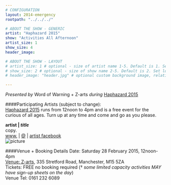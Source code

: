 ```yaml
---
# CONFIGURATION
layout: 2014-emergency
rootpath: "../../../"

# ABOUT THE SHOW - GENERIC
artist: "Haphazard 2015"
show: "Activities All Afternoon"
artist_size: 1
show_size: 4
header_image:

# ABOUT THE SHOW - LAYOUT
# artist_size: 1 # optional - size of artist name 1-5. Default is 1. Set longer names to lower values
# show_size: 2 # optional - size of show name 2-5. Default is 2. Set longer names to lower values
# header_image: "header.jpg" # optional custom background image, relative to current page

---
```

*Presented by* Word of Warning + Z-arts *during* [Haphazard 2015](/current/2015-haphazard)    
          
####Participating Artists (subject to change):      
[Haphazard 2015](/current/2015-haphazard) runs from 12noon to 4pm and is a free event for the curious of all ages. Turn up at any time and come and go as you please.       
          
**artist | *title***        
copy.          
[www.](http://) | [@](http://twitter.com/) | [artist facebook](http://www.facebook.com/)        
![picture](.jpg)		
		
####Venue + Booking Details
Date: Saturday 28 February 2015, 12noon-4pm    
[Venue: Z-arts](http://www.z-arts.org/about-us/getting-here), 335 Stretford Road, Manchester, M15 5ZA        
Tickets: FREE no booking required († *some limited capacity activities MAY have sign-up sheets on the day*)        
Venue Tel: 0161 232 6089